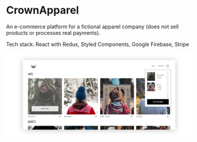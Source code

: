 # CrownApparel

An e-commerce platform for a fictional apparel company
(does not sell products or processes real payments).

Tech stack: React with Redux, Styled Components, Google Firebase, Stripe

![Image of Project](https://raw.githubusercontent.com/rebeccaskladd/CrownApparel/main/src/assets/shop-page.png)
